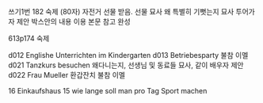 쓰기1번
182 숙제 (80자)
자전거 선물 받음. 선물 묘사
왜 특별히 기뻣는지 묘사
투어가자 제안
박스안의 내용 이용
본문 참고 완성

613p174 숙제

d012 Englishe Unterrichten im Kindergarten
d013 Betriebesparty 불참 이멜
d021 Tanzkurs besuchen 왜다니는지, 선생님 및 동료들 묘사, 같이 배우자 제안
d022 Frau Mueller 환갑잔치 불참 이멜

16 Einkaufshaus
15 wie lange soll man pro Tag Sport machen

